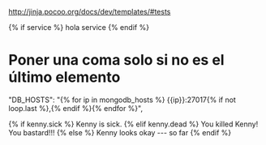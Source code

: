 http://jinja.pocoo.org/docs/dev/templates/#tests

{% if service %}
hola service
{% endif %}

# Poner una coma solo si no es el último elemento
"DB_HOSTS": "{% for ip in mongodb_hosts %} {{ip}}:27017{% if not loop.last %},{% endif %}{% endfor %}",


{% if kenny.sick %}
    Kenny is sick.
{% elif kenny.dead %}
    You killed Kenny!  You bastard!!!
{% else %}
    Kenny looks okay --- so far
{% endif %}
